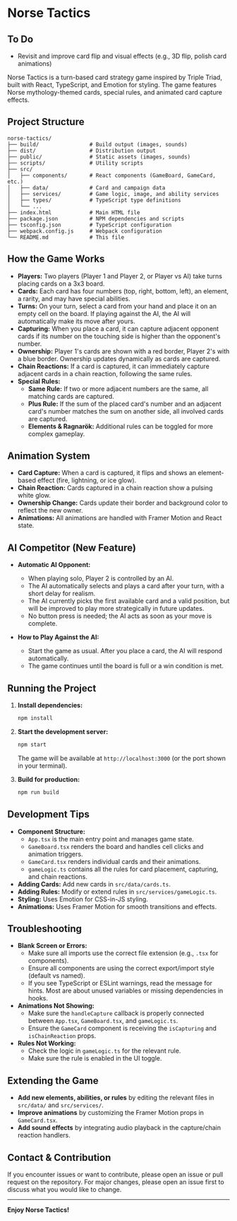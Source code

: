 # Norse Tactics

## To Do
- Revisit and improve card flip and visual effects (e.g., 3D flip, polish card animations)

Norse Tactics is a turn-based card strategy game inspired by Triple Triad, built with React, TypeScript, and Emotion for styling. The game features Norse mythology-themed cards, special rules, and animated card capture effects.

## Project Structure

```
norse-tactics/
├── build/                # Build output (images, sounds)
├── dist/                 # Distribution output
├── public/               # Static assets (images, sounds)
├── scripts/              # Utility scripts
├── src/
│   ├── components/       # React components (GameBoard, GameCard, etc.)
│   ├── data/             # Card and campaign data
│   ├── services/         # Game logic, image, and ability services
│   ├── types/            # TypeScript type definitions
│   └── ...
├── index.html            # Main HTML file
├── package.json          # NPM dependencies and scripts
├── tsconfig.json         # TypeScript configuration
├── webpack.config.js     # Webpack configuration
└── README.md             # This file
```

## How the Game Works

- **Players:** Two players (Player 1 and Player 2, or Player vs AI) take turns placing cards on a 3x3 board.
- **Cards:** Each card has four numbers (top, right, bottom, left), an element, a rarity, and may have special abilities.
- **Turns:** On your turn, select a card from your hand and place it on an empty cell on the board. If playing against the AI, the AI will automatically make its move after yours.
- **Capturing:** When you place a card, it can capture adjacent opponent cards if its number on the touching side is higher than the opponent's number.
- **Ownership:** Player 1's cards are shown with a red border, Player 2's with a blue border. Ownership updates dynamically as cards are captured.
- **Chain Reactions:** If a card is captured, it can immediately capture adjacent cards in a chain reaction, following the same rules.
- **Special Rules:**
  - **Same Rule:** If two or more adjacent numbers are the same, all matching cards are captured.
  - **Plus Rule:** If the sum of the placed card's number and an adjacent card's number matches the sum on another side, all involved cards are captured.
  - **Elements & Ragnarök:** Additional rules can be toggled for more complex gameplay.

## Animation System

- **Card Capture:** When a card is captured, it flips and shows an element-based effect (fire, lightning, or ice glow).
- **Chain Reaction:** Cards captured in a chain reaction show a pulsing white glow.
- **Ownership Change:** Cards update their border and background color to reflect the new owner.
- **Animations:** All animations are handled with Framer Motion and React state.

## AI Competitor (New Feature)

- **Automatic AI Opponent:**
  - When playing solo, Player 2 is controlled by an AI.
  - The AI automatically selects and plays a card after your turn, with a short delay for realism.
  - The AI currently picks the first available card and a valid position, but will be improved to play more strategically in future updates.
  - No button press is needed; the AI acts as soon as your move is complete.

- **How to Play Against the AI:**
  - Start the game as usual. After you place a card, the AI will respond automatically.
  - The game continues until the board is full or a win condition is met.

## Running the Project

1. **Install dependencies:**
   ```bash
   npm install
   ```
2. **Start the development server:**
   ```bash
   npm start
   ```
   The game will be available at `http://localhost:3000` (or the port shown in your terminal).

3. **Build for production:**
   ```bash
   npm run build
   ```

## Development Tips

- **Component Structure:**
  - `App.tsx` is the main entry point and manages game state.
  - `GameBoard.tsx` renders the board and handles cell clicks and animation triggers.
  - `GameCard.tsx` renders individual cards and their animations.
  - `gameLogic.ts` contains all the rules for card placement, capturing, and chain reactions.
- **Adding Cards:** Add new cards in `src/data/cards.ts`.
- **Adding Rules:** Modify or extend rules in `src/services/gameLogic.ts`.
- **Styling:** Uses Emotion for CSS-in-JS styling.
- **Animations:** Uses Framer Motion for smooth transitions and effects.

## Troubleshooting

- **Blank Screen or Errors:**
  - Make sure all imports use the correct file extension (e.g., `.tsx` for components).
  - Ensure all components are using the correct export/import style (default vs named).
  - If you see TypeScript or ESLint warnings, read the message for hints. Most are about unused variables or missing dependencies in hooks.
- **Animations Not Showing:**
  - Make sure the `handleCapture` callback is properly connected between `App.tsx`, `GameBoard.tsx`, and `gameLogic.ts`.
  - Ensure the `GameCard` component is receiving the `isCapturing` and `isChainReaction` props.
- **Rules Not Working:**
  - Check the logic in `gameLogic.ts` for the relevant rule.
  - Make sure the rule is enabled in the UI toggle.

## Extending the Game

- **Add new elements, abilities, or rules** by editing the relevant files in `src/data/` and `src/services/`.
- **Improve animations** by customizing the Framer Motion props in `GameCard.tsx`.
- **Add sound effects** by integrating audio playback in the capture/chain reaction handlers.

## Contact & Contribution

If you encounter issues or want to contribute, please open an issue or pull request on the repository. For major changes, please open an issue first to discuss what you would like to change.

---

**Enjoy Norse Tactics!** 